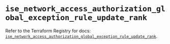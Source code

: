 # `ise_network_access_authorization_global_exception_rule_update_rank`

Refer to the Terraform Registry for docs: [`ise_network_access_authorization_global_exception_rule_update_rank`](https://registry.terraform.io/providers/ciscodevnet/ise/0.2.11/docs/resources/network_access_authorization_global_exception_rule_update_rank).
